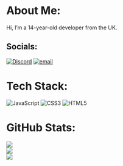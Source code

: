 # About Me:
Hi, I’m a 14-year-old developer from the UK.


## Socials:
[![Discord](https://img.shields.io/badge/Discord-%237289DA.svg?logo=discord&logoColor=white)](https://discord.gg/https://discord.com/users/1195857379816914954) [![email](https://img.shields.io/badge/Email-D14836?logo=gmail&logoColor=white)](mailto:smichidev@gmail.com) 

# Tech Stack:
![JavaScript](https://img.shields.io/badge/javascript-%23323330.svg?style=for-the-badge&logo=javascript&logoColor=%23F7DF1E) ![CSS3](https://img.shields.io/badge/css3-%231572B6.svg?style=for-the-badge&logo=css3&logoColor=white) ![HTML5](https://img.shields.io/badge/html5-%23E34F26.svg?style=for-the-badge&logo=html5&logoColor=white)
# GitHub Stats:
![](https://github-readme-stats.vercel.app/api?username=Smichi-development&theme=dark&hide_border=false&include_all_commits=false&count_private=false)<br/>
![](https://nirzak-streak-stats.vercel.app/?user=Smichi-development&theme=dark&hide_border=false)<br/>
![](https://github-readme-stats.vercel.app/api/top-langs/?username=Smichi-development&theme=dark&hide_border=false&include_all_commits=false&count_private=false&layout=compact)

